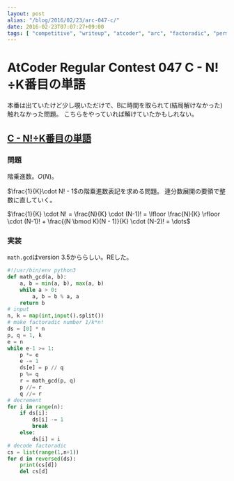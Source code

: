 ```yaml
---
layout: post
alias: "/blog/2016/02/23/arc-047-c/"
date: 2016-02-23T07:07:27+09:00
tags: [ "competitive", "writeup", "atcoder", "arc", "factoradic", "permutation" ]
---
```


# AtCoder Regular Contest 047 C - N!÷K番目の単語

本番は出ていたけど少し覗いただけで、Bに時間を取られて(結局解けなかった)触れなかった問題。
こちらをやっていれば解けていたかもしれない。

## [C - N!÷K番目の単語](https://beta.atcoder.jp/contests/arc047/tasks/arc047_c)

### 問題

階乗進数。$O(N)$。

$\frac{1}{K}\cdot N! - 1$の階乗進数表記を求める問題。
連分数展開の要領で整数に直していく。

$\frac{1}{K} \cdot N! = \frac{N}{K} \cdot (N-1)! = \lfloor \frac{N}{K} \rfloor \cdot (N-1)! + \frac{(N \bmod K)(N - 1)}{K} \cdot (N-2)! = \dots$

### 実装

`math.gcd`はversion 3.5かららしい。REした。

``` python
#!/usr/bin/env python3
def math_gcd(a, b):
    a, b = min(a, b), max(a, b)
    while a > 0:
        a, b = b % a, a
    return b
# input
n, k = map(int,input().split())
# make factoradic number 1/k*n!
ds = [0] * n
p, q = 1, k
e = n
while e-1 >= 1:
    p *= e
    e -= 1
    ds[e] = p // q
    p %= q
    r = math_gcd(p, q)
    p //= r
    q //= r
# decrement
for i in range(n):
    if ds[i]:
        ds[i] -= 1
        break
    else:
        ds[i] = i
# decode factoradic
cs = list(range(1,n+1))
for d in reversed(ds):
    print(cs[d])
    del cs[d]
```
